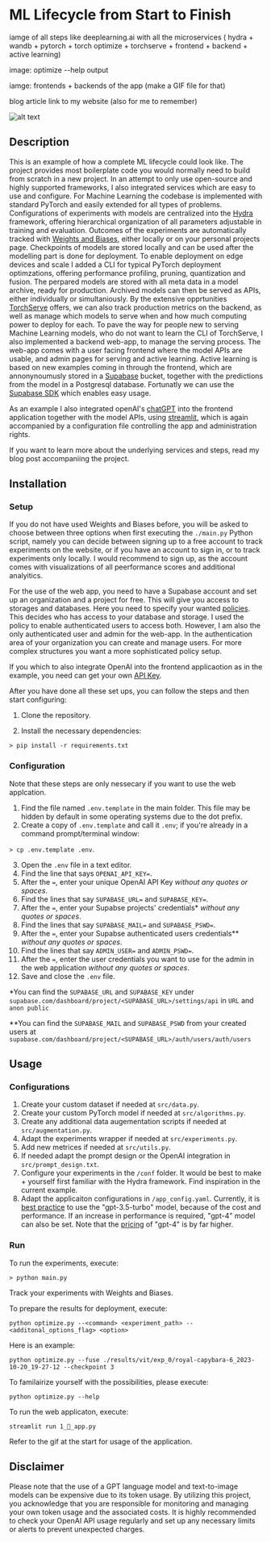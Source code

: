 ML Lifecycle from Start to Finish
=================

iamge of all steps like deeplearning.ai with all the microservices (
    hydra + wandb + pytorch + torch optimize + torchserve + frontend + backend +
    active learning)

image: optimize --help output

iamge: frontends + backends of the app (make a GIF file for that)

blog article link to my website (also for me to remember)

![alt text](imgs/streamlit.gif "gif")

Description
-----------------
This is an example of how a complete ML lifecycle could look like. The project 
provides most boilerplate code you would normally need to build from scratch in 
a new project. In an attempt to only use open-source and highly supported 
frameworks, I also integrated services which are easy to use and configure. For 
Machine Learning the codebase is implemented with standard PyTorch and easily 
extended for all types of problems. Configurations of experiments with models 
are centralized into the 
[Hydra](https://github.com/facebookresearch/hydra) framework, offering 
hierarchical organization of all parameters adjustable in training and 
evaluation. Outcomes of the experiments are automatically tracked with 
[Weights and Biases](https://wandb.ai/site), either locally or on your personal
projects page. Checkpoints of models are stored locally and can be used
after the modelling part is done for deployment. To enable deployment on edge
devices and scale I added a CLI for typical PyTorch deployment optimzations, 
offering performance profiling, pruning, quantization and fusion. The perpared
models are stored with all meta data in a model archive, ready for production.
Archived models can then be served as APIs, either individually or 
simultaniously. By the extensive opprtunities 
[TorchServe](https://pytorch.org/serve/getting_started.html) offers, we can also 
track production metrics on the backend, as well as manage which models to serve
when and how much computing power to deploy for each. To pave the way for 
people new to serving Machine Learning models, who do not want to learn the CLI
of TorchServe, I also implemented a backend web-app, to manage the serving 
process. The web-app comes with a user facing frontend where the model APIs are
usable, and admin pages for serving and active learning. Active learning is
based on new examples coming in through the frontend, which are annonynoumusly 
stored in a [Supabase](https://supabase.com/docs) bucket, together with the 
predictions from the model in a Postgresql database. Fortunatly we can use the 
[Supabase SDK](https://supabase.com/docs/reference/python/introduction) which 
enables easy usage.

As an example I also integrated openAI's [chatGPT](https://openai.com/chatgpt) 
into the frontend application together with the model APIs, using 
[streamlit](https://streamlit.io/), which is again accompanied by a 
configuration file controlling the app and administration rights.

If you want to learn more about the underlying services and steps, read my blog
post accompaniing the project.

Installation
---------------

### Setup
If you do not have used Weights and Biases before, you will be asked to choose
between three options when first executing the `./main.py` Python script, namely
you can decide between signing up to a free account to track experiments on the 
website, or if you have an account to sign in, or to track experiments only 
locally. I would recommend to sign up, as the account comes with visualizations
of all peerformance scores and additional analyitics.

For the use of the web app, you need to have a Supabase account and set up an
organization and a project for free. This will give you access to storages and 
databases. Here you need to specify your wanted 
[policies](https://supabase.com/docs/learn/auth-deep-dive/auth-policies). This
decides who has access to your database and storage. I used the policy to 
enable authenticated users to access both. However, I am also the only 
authenticated user and admin for the web-app. In the authentication area of 
your organization you can create and manage users. For more complex structures
you want a more sophisticated policy setup.

If you which to also integrate OpenAI into the frontend applicaotion as in the
example, you need can get your own 
[API Key](https://platform.openai.com/account/api-keys).

After you have done all these set ups, you can follow the steps and then start
configuring:

1. Clone the repository.

2. Install the necessary dependencies:

`> pip install -r requirements.txt`


### Configuration

Note that these steps are only nessecary if you want to use the web applcation.

1. Find the file named `.env.template` in the main folder. This file may
    be hidden by default in some operating systems due to the dot prefix.
2. Create a copy of `.env.template` and call it `.env`;
    if you're already in a command prompt/terminal window:
    
`> cp .env.template .env`.

3. Open the `.env` file in a text editor.
4. Find the line that says `OPENAI_API_KEY=`.
5. After the `=`, enter your unique OpenAI API Key *without any quotes or spaces*.
6. Find the lines that say `SUPABASE_URL=` and `SUPABASE_KEY=`.
7. After the `=`, enter your Supabse projects' credentials* *without any quotes or spaces*.
6. Find the lines that say `SUPABASE_MAIL=` and `SUPABASE_PSWD=`.
8. After the `=`, enter your Supabse authenticated users credentials** *without any quotes or spaces*.
9. Find the lines that say `ADMIN_USER=` and `ADMIN_PSWD=`.
10. After the `=`, enter the user credentials you want to use for the admin in the web application *without any quotes or spaces*.
11. Save and close the `.env` file.

*You can find the `SUPABASE_URL` and `SUPABASE_KEY` under
`supabase.com/dashboard/project/<SUPABASE_URL>/settings/api` in `URL` and 
`anon public`

**You can find the `SUPABASE_MAIL` and `SUPABASE_PSWD` from your created users
at `supabase.com/dashboard/project/<SUPABASE_URL>/auth/users/auth/users`


Usage
-----------------

### Configurations

1. Create your custom dataset if needed at `src/data.py`.
2. Create your custom PyTorch model if needed at `src/algorithms.py`.
3. Create any additional data augementation scripts if needed at `src/augmentation.py`.
4. Adapt the experiments wrapper if needed at `src/experiments.py`.
5. Add new metrices if needed at `src/utils.py`.
6. If needed adapt the prompt design or the OpenAI integration in `src/prompt_design.txt`.
7. Configure your experiments in the `/conf` folder. It would be best to make +
yourself first familiar with the Hydra framework. Find inspiration in the 
current example.
8. Adapt the applicaiton configurations in `/app_config.yaml`. Currently, it is [best 
practice](https://platform.openai.com/docs/guides/gpt) to use the "gpt-3.5-turbo" model, because of the cost and 
performance. If an increase in performance is required, "gpt-4" model can also be set. Note that
the [pricing](https://openai.com/pricing) of "gpt-4" is by far higher.

### Run
To run the experiments, execute:

`> python main.py`

Track your experiments with Weights and Biases.

To prepare the results for deployment, execute:

`python optimize.py --<command> <experiment_path> --<additonal_options_flag> <option>`

Here is an example: 

`python optimize.py --fuse ./results/vit/exp_0/royal-capybara-6_2023-10-20_19-27-12 --checkpoint 3`

To familairize yourself with the possibilities, please execute:

`python optimize.py --help`

To run the web applicaton, execute:

`streamlit run 1_🤖_app.py`

Refer to the gif at the start for usage of the application.

Disclaimer
---------------
Please note that the use of a GPT language model and text-to-image models can be expensive due to its token usage. By utilizing this project, 
you acknowledge that you are responsible for monitoring and managing your own token usage and the associated costs. It 
is highly recommended to check your OpenAI API usage regularly and set up any necessary limits or alerts to prevent unexpected charges.